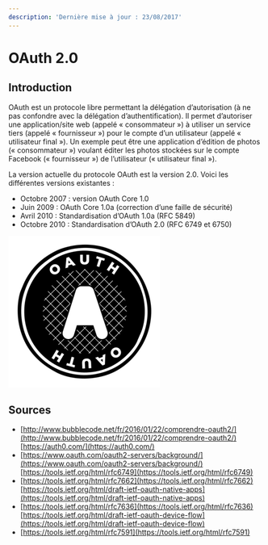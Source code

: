 ```yaml
---
description: 'Dernière mise à jour : 23/08/2017'
---
```


# OAuth 2.0

## Introduction

OAuth est un protocole libre permettant la délégation d’autorisation \(à ne pas confondre avec la délégation d’authentification\). Il permet d’autoriser une application/site web \(appelé « consommateur »\) à utiliser un service tiers \(appelé « fournisseur »\) pour le compte d’un utilisateur \(appelé « utilisateur final »\). Un exemple peut être une application d’édition de photos \(« consommateur »\) voulant éditer les photos stockées sur le compte Facebook \(« fournisseur »\) de l’utilisateur \(« utilisateur final »\).

La version actuelle du protocole OAuth est la version 2.0. Voici les différentes versions existantes :

* Octobre 2007 : version OAuth Core 1.0
* Juin 2009 : OAuth Core 1.0a \(correction d’une faille de sécurité\)
* Avril 2010 : Standardisation d’OAuth 1.0a \(RFC 5849\)
* Octobre 2010 : Standardisation d’OAuth 2.0 \(RFC 6749 et 6750\)

![](../../.gitbook/assets/bda10cf8a148b6da09cb93dc093bf669.png)

## Sources

* [http://www.bubblecode.net/fr/2016/01/22/comprendre-oauth2/](http://www.bubblecode.net/fr/2016/01/22/comprendre-oauth2/) [https://auth0.com/](https://auth0.com/)
* [https://www.oauth.com/oauth2-servers/background/](https://www.oauth.com/oauth2-servers/background/) [https://tools.ietf.org/html/rfc6749](https://tools.ietf.org/html/rfc6749)
* [https://tools.ietf.org/html/rfc7662](https://tools.ietf.org/html/rfc7662) [https://tools.ietf.org/html/draft-ietf-oauth-native-apps](https://tools.ietf.org/html/draft-ietf-oauth-native-apps)
* [https://tools.ietf.org/html/rfc7636](https://tools.ietf.org/html/rfc7636) [https://tools.ietf.org/html/draft-ietf-oauth-device-flow](https://tools.ietf.org/html/draft-ietf-oauth-device-flow)
* [https://tools.ietf.org/html/rfc7591](https://tools.ietf.org/html/rfc7591)

